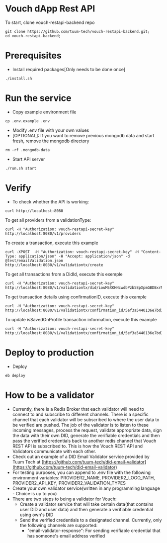 # Vouch dApp Rest API

To start, clone vouch-restapi-backend repo
```
git clone https://github.com/tuum-tech/vouch-restapi-backend.git;
cd vouch-restapi-backend;
```
# Prerequisites
- Install required packages[Only needs to be done once]
```
./install.sh
```

# Run the service
- Copy example environment file
```
cp .env.example .env
```
- Modify .env file with your own values
- [OPTIONAL]: If you want to remove previous mongodb data and start fresh, remove the mongodb directory
```
rm -rf .mongodb-data
```
- Start API server
```
./run.sh start
```

# Verify
- To check whether the API is working:
```
curl http://localhost:8080
```

To get all providers from a validationType:
```
curl -H "Authorization: vouch-restapi-secret-key" http://localhost:8080/v1/providers
```

To create a transaction, execute this example
```
curl -XPOST  -H "Authorization: vouch-restapi-secret-key" -H "Content-Type: application/json" -H "Accept: application/json" -d @test/emailValidation.json http://localhost:8080/v1/validationtx/create
```

To get all transactions from a DidId, execute this exemple
```
curl -H "Authorization: vouch-restapi-secret-key" http://localhost:8080/v1/validationtx/did/iouMSXKHNcwdbPzb58pXpmGBDBxrMzfq2c
```

To get transaction details using confirmationID, execute this example
```
curl -H "Authorization: vouch-restapi-secret-key" http://localhost:8080/v1/validationtx/confirmation_id/5ef3a5440136e7bd17775e23
```

To update isSavedOnProfile transaction information, execute this example
```
curl -H "Authorization: vouch-restapi-secret-key" http://localhost:8080/v1/validationtx/confirmation_id/5ef3a5440136e7bd17775e23
```

# Deploy to production
- Deploy
```
eb deploy
```

# How to be a validator
- Currently, there is a Redis Broker that each validator will need to connect to and subscribe to different channels. There is a specific channel that each validator will be subscribed to where the user data to be verified are pushed. The job 
of the validator is to listen to these incoming messages, process the request, validate appropriate data, sign the data with their own DID, generate the verifiable credentials and then pass the verified credentials back to another redis channel that 
Vouch REST API is subscribed to. This is how the Vouch REST API and Validators communicate with each other. 
- Check out an example of a DID Email Validator service provided by Tuum Tech at [https://github.com/tuum-tech/did-email-validator](https://github.com/tuum-tech/did-email-validator)
- For testing purposes, you can append to .env file with the following environment variables: PROVIDER2_NAME, PROVIDER2_LOGO_PATH, PROVIDER2_API_KEY, PROVIDER2_VALIDATION_TYPES
- Create your own validator service(written in any programming language - Choice is up to you)
- There are two steps to being a validator for Vouch:
    - Create a validator service that will take certain data(that contains user DID and user data) and then generate a verifiable credential using own's DID
    - Send the verified credentials to a designated channel. Currently, only the following channels are supported:
        - "email-validator-response": For sending verifiable credential that has someone's email address verified
 